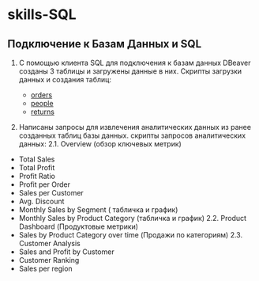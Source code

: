 # skills-SQL

## Подключение к Базам Данных и SQL

1. С помощью клиента SQL для подключения к базам данных DBeaver созданы 3 таблицы и загружены данные в них. Скрипты загрузки данных и создания таблиц:
   - [orders](https://github.com/svn365/skills-SQL/blob/main/CREATE%20TABLE%20orders.sql)
   - [people](https://github.com/svn365/skills-SQL/blob/main/CREATE%20TABLE%20people.sql)
   - [returns](https://github.com/svn365/skills-SQL/blob/main/CREATE%20TABLE%20returns.sql)

2. Написаны запросы для извлечения аналитических данных из ранее созданных таблиц базы данных. скрипты запросов аналитических данных:
2.1. Overview (обзор ключевых метрик)
  - Total Sales 
  - Total Profit
  - Profit Ratio
  - Profit per Order
  - Sales per Customer
  - Avg. Discount
  - Monthly Sales by Segment ( табличка и график)
  - Monthly Sales by Product Category (табличка и график)
2.2. Product Dashboard (Продуктовые метрики)
  - Sales by Product Category over time (Продажи по категориям)
2.3. Customer Analysis
  - Sales and Profit by Customer
  - Customer Ranking
  - Sales per region
